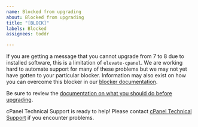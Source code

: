 ```yaml
---
name: Blocked from upgrading
about: Blocked from upgrading
title: "[BLOCK]"
labels: Blocked
assignees: toddr

---
```


If you are getting a message that you cannot upgrade from 7 to 8 due to installed software, this is a limitation of `elevate-cpanel`. We are working hard to automate support for many of these problems but we may not yet have gotten to your particular blocker. Information may also exist on how you can overcome this blocker in our [blocker documentation](https://cpanel.github.io/elevate/blockers/).

Be sure to review the [documentation on what you should do before upgrading](https://cpanel.github.io/elevate/#before-updating).

cPanel Technical Support is ready to help! Please contact [cPanel Technical Support](https://docs.cpanel.net/knowledge-base/technical-support-services/how-to-open-a-technical-support-ticket/) if you encounter problems.
